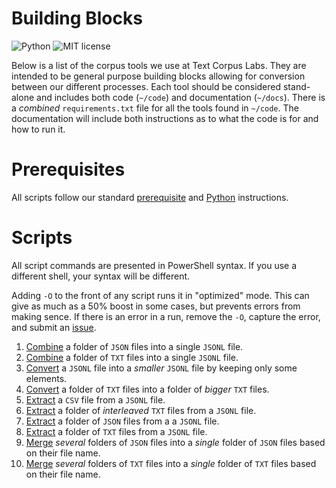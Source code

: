 # Building Blocks

![Python](https://img.shields.io/badge/python-3.x-blue.svg)
![MIT license](https://img.shields.io/badge/License-MIT-green.svg)

Below is a list of the corpus tools we use at Text Corpus Labs.
They are intended to be general purpose building blocks allowing for conversion between our different processes.
Each tool should be considered stand-alone and includes both code (`~/code`) and documentation (`~/docs`).
There is a _combined_ `requirements.txt` file for all the tools found in `~/code`.
The documentation will include both instructions as to what the code is for and how to run it.

# Prerequisites

All scripts follow our standard [prerequisite](https://github.com/TextCorpusLabs/getting-started#prerequisites) and [Python](https://github.com/TextCorpusLabs/getting-started#python) instructions.

# Scripts

All script commands are presented in PowerShell syntax.
If you use a different shell, your syntax will be different.

Adding `-O` to the front of any script runs it in "optimized" mode.
This can give as much as a 50% boost in some cases, but prevents errors from making sence.
If there is an error in a run, remove the `-O`, capture the error, and submit an [issue](https://github.com/TextCorpusLabs/building-blocks/issues).

01. [Combine](./docs/combine_json_to_jsonl.md) a folder of `JSON` files into a single `JSONL` file.
02. [Combine](./docs/combine_txt_to_jsonl.md) a folder of `TXT` files into a single `JSONL` file.
03. [Convert](./docs/convert_jsonl.md) a `JSONL` file into a _smaller_ `JSONL` file by keeping only some elements.
04. [Convert](./docs/convert_txtf.md) a folder of `TXT` files into a folder of _bigger_ `TXT` files.
05. [Extract](./docs/extract_csv_from_jsonl.md) a `CSV` file from a `JSONL` file.
06. [Extract](./docs/extract_itxt_from_jsonl.md) a folder of _interleaved_ `TXT` files from a `JSONL` file.
07. [Extract](./docs/extract_json_from_jsonl.md) a folder of `JSON` files from a a `JSONL` file.
08. [Extract](./docs/extract_txt_from_jsonl.md) a folder of `TXT` files from a `JSONL` file.
09. [Merge](./docs/merge_json_folders.md) _several_ folders of `JSON` files into a _single_ folder of `JSON` files based on their file name.
10. [Merge](./docs/merge_txt_folders.md) _several_ folders of `TXT` files into a _single_ folder of `TXT` files based on their file name.
